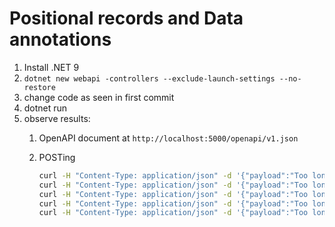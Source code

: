 # Positional records and Data annotations

1. Install .NET 9
2. `dotnet new webapi -controllers --exclude-launch-settings --no-restore`
3. change code as seen in first commit
4. dotnet run
5. observe results:
   1. OpenAPI document at `http://localhost:5000/openapi/v1.json`
   2. POSTing

      ```bash
      curl -H "Content-Type: application/json" -d '{"payload":"Too long"}' -X POST http://localhost:5000/normalnoopenapi
      curl -H "Content-Type: application/json" -d '{"payload":"Too long"}' -X POST http://localhost:5000/good
      curl -H "Content-Type: application/json" -d '{"payload":"Too long"}' -X POST http://localhost:5000/noopenapi
      curl -H "Content-Type: application/json" -d '{"payload":"Too long"}'-X POST http://localhost:5000/nogood
      curl -H "Content-Type: application/json" -d '{"payload":"Too long"}' -X POST http://localhost:5000/novalidation
      ```
